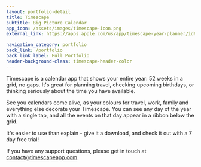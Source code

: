 ```yaml
---
layout: portfolio-detail
title: Timescape
subtitle: Big Picture Calendar
app_icon: /assets/images/timescape-icon.png
external_link: https://apps.apple.com/us/app/timescape-year-planner/id6744339214

navigation_category: portfolio
back_link: /portfolio
back_link_label: Full Portfolio
header-background-class: timescape-header-color
---
```


Timescape is a calendar app that shows your entire year: 52 weeks in a grid, no gaps. It's great for planning travel, checking upcoming birthdays, or thinking seriously about the time you have available.

See you calendars come alive, as your colours for travel, work, family and everything else decorate your Timescape. You can see any day of the year with a single tap, and all the events on that day appear in a ribbon below the grid. 

It's easier to use than explain - give it a download, and check it out with a 7 day free trial!

If you have any support questions, please get in touch at <a href="mailto:contact@timescapeapp.com">contact@timescapeapp.com</a>.